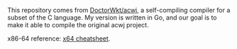 This repository comes from [DoctorWkt/acwj](https://github.com/DoctorWkt/acwj), a self-compiling compiler for a subset of the C language. My version is written in Go, and our goal is to make it able to compile the original acwj project.

x86-64 reference: [x64 cheatsheet](https://cs.brown.edu/courses/cs033/docs/guides/x64_cheatsheet.pdf).